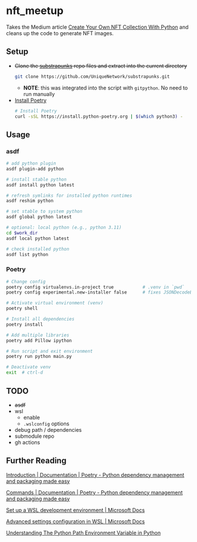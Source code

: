 # nft_meetup

Takes the Medium article [Create Your Own NFT Collection With Python](https://betterprogramming.pub/create-your-own-nft-collection-with-python-82af40abf99f) and cleans up the code to generate NFT images.

## Setup
* ~~Clone the [substrapunks](https://github.com/usetech-llc/substrapunks) repo files and extract into the current directory~~
    ```bash
    git clone https://github.com/UniqueNetwork/substrapunks.git
    ```
    * **NOTE**: this was integrated into the script with `gitpython`. No need to run manually
* [Install Poetry](https://python-poetry.org/docs/#installation)
    ```bash
    # Install Poetry
    curl -sSL https://install.python-poetry.org | $(which python3) -
    ```

## Usage
### asdf
```bash
# add python plugin
asdf plugin-add python

# install stable python
asdf install python latest

# refresh symlinks for installed python runtimes
asdf reshim python

# set stable to system python
asdf global python latest

# optional: local python (e.g., python 3.11)
cd $work_dir
asdf local python latest

# check installed python
asdf list python
```

### Poetry
```bash
# Change config
poetry config virtualenvs.in-project true           # .venv in `pwd`
poetry config experimental.new-installer false      # fixes JSONDecodeError on Python3.10

# Activate virtual environment (venv)
poetry shell

# Install all dependencies
poetry install

# Add multiple libraries
poetry add Pillow ipython

# Run script and exit environment
poetry run python main.py

# Deactivate venv
exit  # ctrl-d
```

## TODO
* ~~asdf~~
* wsl
  * enable
  * `.wslconfig` options
* debug path / dependencies
* submodule repo
* gh actions

## Further Reading
[Introduction | Documentation | Poetry - Python dependency management and packaging made easy](https://python-poetry.org/docs/)

[Commands | Documentation | Poetry - Python dependency management and packaging made easy](https://python-poetry.org/docs/cli#export)

[Set up a WSL development environment | Microsoft Docs](https://docs.microsoft.com/en-us/windows/wsl/setup/environment)

[Advanced settings configuration in WSL | Microsoft Docs](https://docs.microsoft.com/en-us/windows/wsl/wsl-config)

[Understanding The Python Path Environment Variable in Python](https://www.simplilearn.com/tutorials/python-tutorial/python-path)
